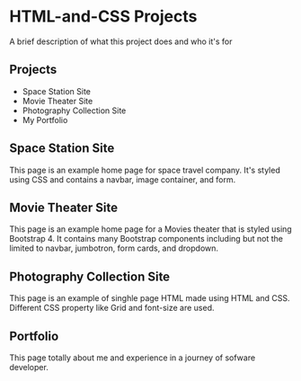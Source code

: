 # HTML-and-CSS Projects
A brief description of what this project does and who it's for


## Projects

- Space Station Site
- Movie Theater Site
- Photography Collection Site
- My Portfolio

  
## Space Station Site

This page is an example home page for space travel company. It's styled using CSS and contains 
a navbar, image container, and form.

## Movie Theater Site

This page is an example home page for a Movies theater that is styled using Bootstrap 4. It
contains many Bootstrap components including but not the limited to navbar, jumbotron, form
cards, and dropdown.

## Photography Collection Site

This page is an example of singhle page HTML made using HTML and CSS.
Different CSS property like Grid and font-size are used.

## Portfolio

This page totally about me and experience in a journey of sofware developer.



  
